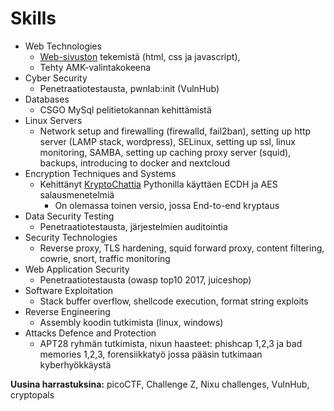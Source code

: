 # Skills
* Web Technologies
  * [Web-sivuston](https://student.labranet.jamk.fi/~N3630/) tekemistä (html, css ja javascript),
  * Tehty AMK-valintakokeena
* Cyber Security
  * Penetraatiotestausta, pwnlab:init (VulnHub)
* Databases
  * CSGO MySql pelitietokannan kehittämistä
* Linux Servers
  * Network setup and firewalling (firewalld, fail2ban), setting up http server (LAMP stack, wordpress), SELinux, setting up ssl, linux monitoring, SAMBA, setting up caching proxy server (squid), backups, introducing to docker and nextcloud
* Encryption Techniques and Systems
  * Kehittänyt [KryptoChattia](https://github.com/DividedByInfinity/encrypted_chat) Pythonilla käyttäen ECDH ja AES salausmenetelmiä
    * On olemassa toinen versio, jossa End-to-end kryptaus
* Data Security Testing
  * Penetraatiotestausta, järjestelmien auditointia
* Security Technologies
  * Reverse proxy, TLS hardening, squid forward proxy, content filtering, cowrie, snort, traffic monitoring
* Web Application Security
  * Penetraatiotestausta (owasp top10 2017, juiceshop)
* Software Exploitation
  * Stack buffer overflow, shellcode execution, format string exploits
* Reverse Engineering
  * Assembly koodin tutkimista (linux, windows)
* Attacks Defence and Protection
  * APT28 ryhmän tutkimista, nixun haasteet: phishcap 1,2,3 ja bad memories 1,2,3, forensiikkatyö jossa pääsin tutkimaan kyberhyökkäystä

__Uusina harrastuksina:__ picoCTF, Challenge Z, Nixu challenges, VulnHub, cryptopals
